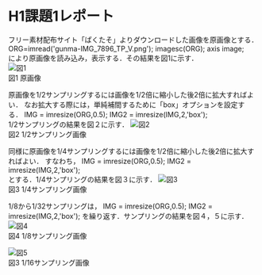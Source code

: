 # H1課題1レポート

フリー素材配布サイト「ぱくたそ」よりダウンロードした画像を原画像とする．  
ORG=imread('gunma-IMG_7896_TP_V.png');
imagesc(ORG); axis image;  
により原画像を読み込み，表示する．その結果を図1に示す．  
![図1](image/図1.jpg)  
図1 原画像  

原画像を1/2サンプリングするには画像を1/2倍に縮小した後2倍に拡大すればよい．
なお拡大する際には，単純補間するために「box」オプションを設定する．
IMG = imresize(ORG,0.5);
IMG2 = imresize(IMG,2,'box');  
1/2サンプリングの結果を図２に示す．
![図2](image/図2.jpg)  
図2 1/2サンプリング画像  

同様に原画像を1/4サンプリングするには画像を1/2倍に縮小した後2倍に拡大すればよい．
すなわち，
IMG = imresize(ORG,0.5);
IMG2 = imresize(IMG,2,'box');  
とする．1/4サンプリングの結果を図３に示す．
![図3](image/図3.jpg)  
図3 1/4サンプリング画像 

1/8から1/32サンプリングは，
IMG = imresize(ORG,0.5);
IMG2 = imresize(IMG,2,'box');
を繰り返す．サンプリングの結果を図４，５に示す．
![図4](image/図4.jpg)  
図4 1/8サンプリング画像

![図5](image/図5.jpg)  
図3 1/16サンプリング画像
